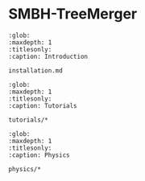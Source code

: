 # SMBH-TreeMerger


```{toctree}
:glob:
:maxdepth: 1
:titlesonly:
:caption: Introduction

installation.md
```


```{toctree}
:glob:
:maxdepth: 1
:titlesonly:
:caption: Tutorials

tutorials/*
```


```{toctree}
:glob:
:maxdepth: 1
:titlesonly:
:caption: Physics

physics/*
```


